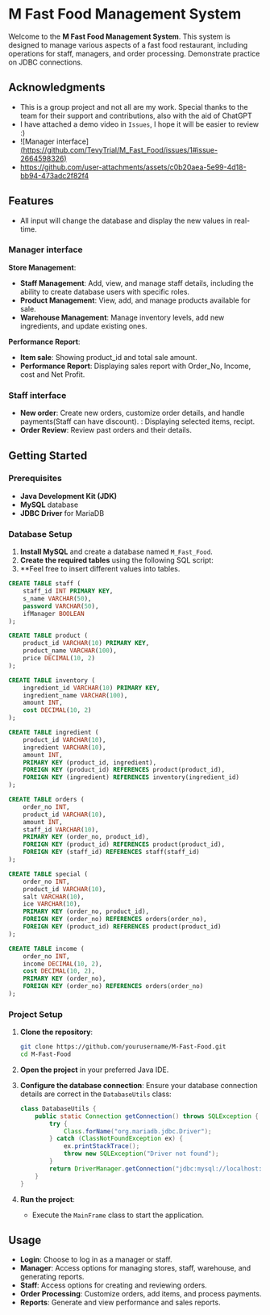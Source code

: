 # M Fast Food Management System

Welcome to the **M Fast Food Management System**. This system is designed to manage various aspects of a fast food restaurant, including operations for staff, managers, and order processing.
Demonstrate practice on JDBC connections.

## Acknowledgments
- This is a group project and not all are my work. Special thanks to the team for their support and contributions, also with the aid of ChatGPT
- I have attached a demo video in `Issues`, I hope it will be easier to review :)
- ![Manager interface][(https://github.com/TevyTrial/M_Fast_Food/issues/1#issue-2664598326)](https://github.com/user-attachments/assets/f9c20a23-e5ce-4f4d-8da9-765898cc276d)
- https://github.com/user-attachments/assets/c0b20aea-5e99-4d18-bb94-473adc2f82f4

## Features
- All input will change the database and display the new values in real-time.
### Manager interface
**Store Management**:
- **Staff Management**: Add, view, and manage staff details, including the ability to create database users with specific roles.
- **Product Management**: View, add, and manage products available for sale.
- **Warehouse Management**: Manage inventory levels, add new ingredients, and update existing ones.

**Performance Report**:
- **Item sale**: Showing product_id and total sale amount.
- **Performance Report**: Displaying sales report with Order_No, Income, cost and Net Profit.

### Staff interface
- **New order**: Create new orders, customize order details, and handle payments(Staff can have discount).
               : Displaying selected items, recipt.
- **Order Review**: Review past orders and their details.

## Getting Started

### Prerequisites

- **Java Development Kit (JDK)**
- **MySQL** database
- **JDBC Driver** for MariaDB

### Database Setup

1. **Install MySQL** and create a database named `M_Fast_Food`.
2. **Create the required tables** using the following SQL script:
3. **Feel free to insert different values into tables.

```sql
CREATE TABLE staff (
    staff_id INT PRIMARY KEY,
    s_name VARCHAR(50),
    password VARCHAR(50),
    ifManager BOOLEAN
);

CREATE TABLE product (
    product_id VARCHAR(10) PRIMARY KEY,
    product_name VARCHAR(100),
    price DECIMAL(10, 2)
);

CREATE TABLE inventory (
    ingredient_id VARCHAR(10) PRIMARY KEY,
    ingredient_name VARCHAR(100),
    amount INT,
    cost DECIMAL(10, 2)
);

CREATE TABLE ingredient (
    product_id VARCHAR(10),
    ingredient VARCHAR(10),
    amount INT,
    PRIMARY KEY (product_id, ingredient),
    FOREIGN KEY (product_id) REFERENCES product(product_id),
    FOREIGN KEY (ingredient) REFERENCES inventory(ingredient_id)
);

CREATE TABLE orders (
    order_no INT,
    product_id VARCHAR(10),
    amount INT,
    staff_id VARCHAR(10),
    PRIMARY KEY (order_no, product_id),
    FOREIGN KEY (product_id) REFERENCES product(product_id),
    FOREIGN KEY (staff_id) REFERENCES staff(staff_id)
);

CREATE TABLE special (
    order_no INT,
    product_id VARCHAR(10),
    salt VARCHAR(10),
    ice VARCHAR(10),
    PRIMARY KEY (order_no, product_id),
    FOREIGN KEY (order_no) REFERENCES orders(order_no),
    FOREIGN KEY (product_id) REFERENCES product(product_id)
);

CREATE TABLE income (
    order_no INT,
    income DECIMAL(10, 2),
    cost DECIMAL(10, 2),
    PRIMARY KEY (order_no),
    FOREIGN KEY (order_no) REFERENCES orders(order_no)
);
```

### Project Setup
1. **Clone the repository**:
   ```bash
   git clone https://github.com/yourusername/M-Fast-Food.git
   cd M-Fast-Food
   ```

2. **Open the project** in your preferred Java IDE.

3. **Configure the database connection**:
   Ensure your database connection details are correct in the `DatabaseUtils` class:
   ```java
   class DatabaseUtils {
       public static Connection getConnection() throws SQLException {
           try {
               Class.forName("org.mariadb.jdbc.Driver");
           } catch (ClassNotFoundException ex) {
               ex.printStackTrace();
               throw new SQLException("Driver not found");
           }
           return DriverManager.getConnection("jdbc:mysql://localhost:3306/M_Fast_Food", "root", ""); // Update with your DB details
       }
   }
   ```

4. **Run the project**:
   - Execute the `MainFrame` class to start the application.

## Usage
- **Login**: Choose to log in as a manager or staff.
- **Manager**: Access options for managing stores, staff, warehouse, and generating reports.
- **Staff**: Access options for creating and reviewing orders.
- **Order Processing**: Customize orders, add items, and process payments.
- **Reports**: Generate and view performance and sales reports.


